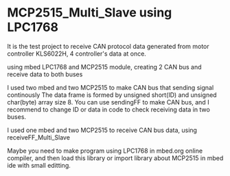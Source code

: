 # MCP2515_Multi_Slave using LPC1768
It is the test project to receive CAN protocol data generated from motor controller KLS6022H,
4 controller's data at once.

using mbed LPC1768 and MCP2515 module, creating 2 CAN bus and receive data to both buses


I used two mbed and two MCP2515 to make CAN bus that sending signal continously
The data frame is formed by unsigned short(ID) and unsigned char(byte) array size 8.
You can use sendingFF to make CAN bus, and I recommend to change ID or data in code to check receiving data in two buses.

I used one mbed and two MCP2515 to receive CAN bus data, using receiveFF_Multi_Slave

Maybe you need to make program using LPC1768 in mbed.org online compiler, and then load this library or
import library about MCP2515 in mbed ide with small editting.


